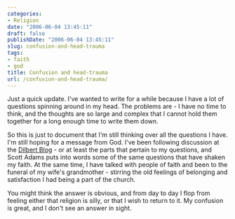 ```yaml
---
categories:
- Religion
date: "2006-06-04 13:45:11"
draft: false
publishDate: "2006-06-04 13:45:11"
slug: confusion-and-head-trauma
tags:
- faith
- god
title: Confusion and head-trauma
url: /confusion-and-head-trauma/
---
```

Just a quick update. I've wanted to write for a while because I have a
lot of questions spinning around in my head. The problems are - I have
no time to think, and the thoughts are so large and complex that I
cannot hold them together for a long enough time to write them down.

So this is just to document that I'm still thinking over all the
questions I have. I'm still hoping for a message from God. I've been
following discussion at the [Dilbert
Blog](http://dilbertblog.typepad.com "Scott Adam's Dilbert Blog") - or
at least the parts that pertain to my questions, and Scott Adams puts
into words some of the same questions that have shaken my faith. At the
same time, I have talked with people of faith and been to the funeral of
my wife's grandmother - stirring the old feelings of belonging and
satisfaction I had being a part of the church.

You might think the answer is obvious, and from day to day I flop from
feeling either that religion is silly, or that I wish to return to it.
My confusion is great, and I don't see an answer in sight.